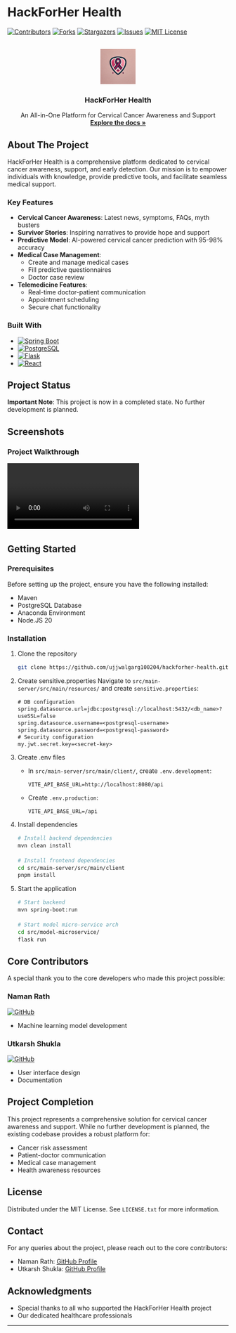 # HackForHer Health

<!-- PROJECT SHIELDS -->

[![Contributors][contributors-shield]][contributors-url]
[![Forks][forks-shield]][forks-url]
[![Stargazers][stars-shield]][stars-url]
[![Issues][issues-shield]][issues-url]
[![MIT License][license-shield]][license-url]

<!-- PROJECT LOGO -->
<br />
<div align="center">
  <a href="https://github.com/ujjwalgarg100204/HackForHer-Health">
    <img src="./readme-assets/logo.webp" alt="Logo" width="80" height="80">
  </a>

  <h3 align="center">HackForHer Health</h3>

  <p align="center">
    An All-in-One Platform for Cervical Cancer Awareness and Support
    <br />
    <a href="https://github.com/ujjwalgarg100204/hackforher-health"><strong>Explore the docs »</strong></a>
  </p>
</div>

## About The Project

HackForHer Health is a comprehensive platform dedicated to cervical cancer awareness, support, and early detection. Our mission is to empower individuals with knowledge, provide predictive tools, and facilitate seamless medical support.

### Key Features

- **Cervical Cancer Awareness**: Latest news, symptoms, FAQs, myth busters
- **Survivor Stories**: Inspiring narratives to provide hope and support
- **Predictive Model**: AI-powered cervical cancer prediction with 95-98% accuracy
- **Medical Case Management**:
  - Create and manage medical cases
  - Fill predictive questionnaires
  - Doctor case review
- **Telemedicine Features**:
  - Real-time doctor-patient communication
  - Appointment scheduling
  - Secure chat functionality

### Built With

- [![Spring Boot][Spring-Boot]][Spring-Boot-url]
- [![PostgreSQL][PostgreSQL]][PostgreSQL-url]
- [![Flask][Flask]][Flask-url]
- [![React][React.js]][React-url]

## Project Status

**Important Note**: This project is now in a completed state. No further development is planned.

## Screenshots

### Project Walkthrough

![Demonstration](./readme-assets/demonstration.mp4)

## Getting Started

### Prerequisites

Before setting up the project, ensure you have the following installed:

- Maven
- PostgreSQL Database
- Anaconda Environment
- Node.JS 20

### Installation

1. Clone the repository

   ```sh
   git clone https://github.com/ujjwalgarg100204/hackforher-health.git
   ```

2. Create sensitive.properties
   Navigate to `src/main-server/src/main/resources/` and create `sensitive.properties`:

   ```properties
   # DB configuration
   spring.datasource.url=jdbc:postgresql://localhost:5432/<db_name>?useSSL=false
   spring.datasource.username=<postgresql-username>
   spring.datasource.password=<postgresql-password>
   # Security configuration
   my.jwt.secret.key=<secret-key>
   ```

3. Create .env files

   - In `src/main-server/src/main/client/`, create `.env.development`:

     ```env
     VITE_API_BASE_URL=http://localhost:8080/api
     ```

   - Create `.env.production`:

     ```env
     VITE_API_BASE_URL=/api
     ```

4. Install dependencies

   ```sh
   # Install backend dependencies
   mvn clean install

   # Install frontend dependencies
   cd src/main-server/src/main/client
   pnpm install
   ```

5. Start the application

   ```sh
   # Start backend
   mvn spring-boot:run

   # Start model micro-service arch
   cd src/model-microservice/
   flask run
   ```

## Core Contributors

A special thank you to the core developers who made this project possible:

### Naman Rath

[![GitHub](https://img.shields.io/badge/GitHub-Profile-blue?logo=github)](https://github.com/namanrath007)

- Machine learning model development

### Utkarsh Shukla

[![GitHub](https://img.shields.io/badge/GitHub-Profile-blue?logo=github)](https://github.com/utkarsh-shukla2003)

- User interface design
- Documentation

## Project Completion

This project represents a comprehensive solution for cervical cancer awareness and support. While no further development is planned, the existing codebase provides a robust platform for:

- Cancer risk assessment
- Patient-doctor communication
- Medical case management
- Health awareness resources

## License

Distributed under the MIT License. See `LICENSE.txt` for more information.

## Contact

For any queries about the project, please reach out to the core contributors:

- Naman Rath: [GitHub Profile](https://github.com/namanrath007)
- Utkarsh Shukla: [GitHub Profile](https://github.com/utkarsh-shukla2003)

## Acknowledgments

- Special thanks to all who supported the HackForHer Health project
- Our dedicated healthcare professionals

---

[contributors-shield]: https://img.shields.io/github/contributors/ujjwalgarg100204/hackforher-health.svg?style=for-the-badge
[contributors-url]: https://github.com/ujjwalgarg100204/hackforher-health/graphs/contributors
[forks-shield]: https://img.shields.io/github/forks/ujjwalgarg100204/hackforher-health.svg?style=for-the-badge
[forks-url]: https://github.com/ujjwalgarg100204/hackforher-health/network/members
[stars-shield]: https://img.shields.io/github/stars/ujjwalgarg100204/hackforher-health.svg?style=for-the-badge
[stars-url]: https://github.com/ujjwalgarg100204/hackforher-health/stargazers
[issues-shield]: https://img.shields.io/github/issues/ujjwalgarg100204/hackforher-health.svg?style=for-the-badge
[issues-url]: https://github.com/ujjwalgarg100204/hackforher-health/issues
[license-shield]: https://img.shields.io/github/license/ujjwalgarg100204/hackforher-health.svg?style=for-the-badge
[license-url]: https://github.com/ujjwalgarg100204/hackforher-health/blob/master/LICENSE.txt
[Spring-Boot]: https://img.shields.io/badge/Spring_Boot-6DB33F?style=for-the-badge&logo=spring-boot&logoColor=white
[Spring-Boot-url]: https://spring.io/projects/spring-boot
[PostgreSQL]: https://img.shields.io/badge/PostgreSQL-316192?style=for-the-badge&logo=postgresql&logoColor=white
[PostgreSQL-url]: https://www.postgresql.org/
[Flask]: https://img.shields.io/badge/Flask-000000?style=for-the-badge&logo=flask&logoColor=white
[Flask-url]: https://flask.palletsprojects.com/
[React.js]: https://img.shields.io/badge/React-20232A?style=for-the-badge&logo=react&logoColor=61DAFB
[React-url]: https://reactjs.org/
